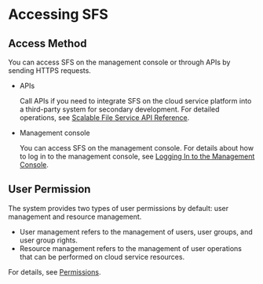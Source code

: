 # Accessing SFS<a name="sfs_01_0010"></a>

## Access Method<a name="section1142710559429"></a>

You can access SFS on the management console or through APIs by sending HTTPS requests.

-   APIs

    Call APIs if you need to integrate SFS on the cloud service platform into a third-party system for secondary development. For detailed operations, see  [Scalable File Service API Reference](https://docs.otc.t-systems.com/en-us/api/sfs/sfs_02_0001.html).

-   Management console

    You can access SFS on the management console. For details about how to log in to the management console, see  [Logging In to the Management Console](step-1-create-a-file-system.md#section370015372416).


## User Permission<a name="section9612155718233"></a>

The system provides two types of user permissions by default: user management and resource management.

-   User management refers to the management of users, user groups, and user group rights.
-   Resource management refers to the management of user operations that can be performed on cloud service resources.

For details, see  [Permissions](https://docs.otc.t-systems.com/en-us/permissions/index.html).

